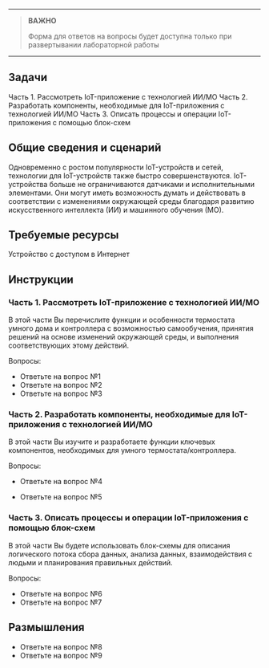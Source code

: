 
---

> **ВАЖНО**
> 
> Форма для ответов на вопросы будет доступна только при развертывании лабораторной работы 

---

## Задачи

Часть 1. Рассмотреть IoT-приложение с технологией ИИ/МО
Часть 2. Разработать компоненты, необходимые для IoT-приложения с технологией ИИ/МО
Часть 3. Описать процессы и операции IoT-приложения с помощью блок-схем

## Общие сведения и сценарий

Одновременно с ростом популярности IoT-устройств и сетей, технологии для IoT-устройств также быстро совершенствуются. IoT-устройства больше не ограничиваются датчиками и исполнительными элементами. Они могут иметь возможность думать и действовать в соответствии с изменениями окружающей среды благодаря развитию искусственного интеллекта (ИИ) и машинного обучения (МО).

## Требуемые ресурсы

Устройство с доступом в Интернет

## Инструкции

### Часть 1. Рассмотреть IoT-приложение с технологией ИИ/МО

В этой части Вы перечислите функции и особенности термостата умного дома и контроллера с возможностью самообучения, принятия решений на основе изменений окружающей среды, и выполнения соответствующих этому действий.

Вопросы:
- Ответьте на вопрос №1
- Ответьте на вопрос №2
- Ответьте на вопрос №3

### Часть 2. Разработать компоненты, необходимые для IoT-приложения с технологией ИИ/МО 

В этой части Вы изучите и разработаете функции ключевых компонентов, необходимых для умного термостата/контроллера.

Вопросы:
- Ответьте на вопрос №4
<!-- Возможный элемент должен включать:
1. Датчик температуры и влажности
2. Доступ к приложению облачных вычислений через домашний шлюз
3. Микрофон и динамик для взаимодействия с человеком
4. Микропроцессор/контроллер для включения/выключения обогревателя или кондиционера.
5. Подключение питания и резервный аккумулятор
-->
- Ответьте на вопрос №5
<!-- Ответы будут разными. Возможные элементы должны включать:
1. Облачные вычисления имеют модель нормальной комнатной температуры на основе анализа данных из большого набора выборок.
2. Первоначально устройство будет регулировать комнатную температуру в соответствии с моделью в зависимости от региона и исторических данных по соседству.
3. Исходными факторами могут быть время суток и текущая комнатная температура.
4. Комнатная температура может быть отрегулирована, если команды получены от человека.
5. Данные отправляются в приложение облачных вычислений для постоянной тонкой настройки модели.
-->

### Часть 3. Описать процессы и операции IoT-приложения с помощью блок-схем

В этой части Вы будете использовать блок-схемы для описания логического потока сбора данных, анализа данных, взаимодействия с людьми и планирования правильных действий.

Вопросы:
- Ответьте на вопрос №6
- Ответьте на вопрос №7

## Размышления

- Ответьте на вопрос №8
- Ответьте на вопрос №9